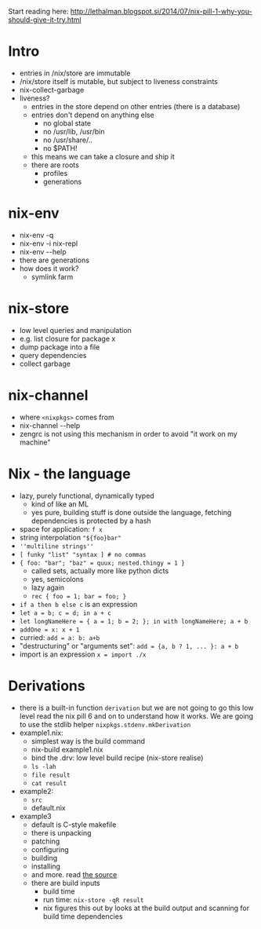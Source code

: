 Start reading here:
http://lethalman.blogspot.si/2014/07/nix-pill-1-why-you-should-give-it-try.html

# Intro

- entries in /nix/store are immutable
- /nix/store itself is mutable, but subject to liveness constraints
- nix-collect-garbage
- liveness?
  - entries in the store depend on other entries (there is a database)
  - entries don't depend on anything else
    - no global state
    - no /usr/lib, /usr/bin
    - no /usr/share/..
    - no $PATH!
  - this means we can take a closure and ship it
  - there are roots
    - profiles
    - generations

# nix-env

- nix-env -q
- nix-env -i nix-repl
- nix-env --help
- there are generations
- how does it work?
  - symlink farm

# nix-store

- low level queries and manipulation
- e.g. list closure for package x
- dump package into a file
- query dependencies
- collect garbage

# nix-channel

- where `<nixpkgs>` comes from
- nix-channel --help
- zengrc is not using this mechanism in order to avoid "it work on my machine"


# Nix - the language

- lazy, purely functional, dynamically typed
  - kind of like an ML
  - yes pure, building stuff is done outside the language, fetching dependencies
    is protected by a hash
- space for application: `f x`
- string interpolation `"${foo}bar"`
- `''multiline strings''`
- `[ funky "list" "syntax ] # no commas`
- `{ foo: "bar"; "baz" = quux; nested.thingy = 1 }`
  - called sets, actually more like python dicts
  - yes, semicolons
  - lazy again
  - `rec { foo = 1; bar = foo; }`
- `if a then b else c` is an expression
- `let a = b; c = d; in a + c`
- `let longNameHere = { a = 1; b = 2; }; in with longNameHere; a + b`
- `addOne = x: x + 1`
- curried: `add = a: b: a+b`
- "destructuring" or "arguments set": `add = {a, b ? 1, ... }: a + b`
- import is an expression `x = import ./x`

# Derivations

- there is a built-in function `derivation` but we are not going to go this low
  level read the nix pill 6 and on to understand how it works. We are going to
  use the stdlib helper `nixpkgs.stdenv.mkDerivation`
- example1.nix:
  - simplest way is the build command
  - nix-build example1.nix
  - bind the .drv: low level build recipe (nix-store realise)
  - `ls -lah`
  - `file result`
  - `cat result`
- example2:
  - `src`
  - default.nix
- example3
  - default is C-style makefile
  - there is unpacking
  - patching
  - configuring
  - building
  - installing
  - and more. read [the source](https://github.com/NixOS/nixpkgs/blob/ff35c4a5e2df6c3b2c3a6ddcbb756112cb024e62/pkgs/stdenv/generic/setup.sh)
  - there are build inputs
    - build time
    - run time: `nix-store -qR result`
    - nix figures this out by looks at the build output and scanning for build
      time dependencies

